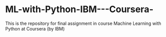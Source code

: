 # ML-with-Python-IBM---Coursera-
This is the repository for final assignment in course Machine Learning with Python at Coursera (by IBM)

